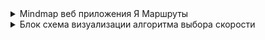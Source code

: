 <details>
<summary>Mindmap веб приложения Я Маршруты</summary>

![imageup.ru](https://imageup.ru/img48/4583085/diagramma-bez-nazvaniia.jpg)
</details>


<details>
<summary>Блок схема визуализации алгоритма выбора скорости</summary>

![imageup.ru](https://imageup.ru/img235/4581282/blok-skhema-vizualizatsii-algoritma-vybora-skorostidrawio.png)
</details>
